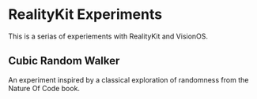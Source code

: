 # RealityKit Experiments

This is a serias of experiements with RealityKit and VisionOS.

## Cubic Random Walker

An experiment inspired by a classical exploration of randomness from the Nature Of Code book.